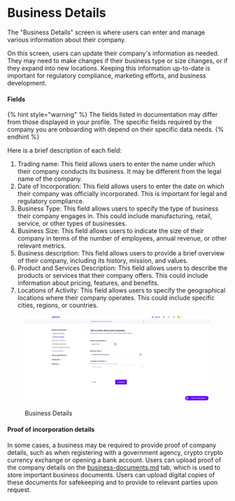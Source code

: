 # Business Details

The "Business Details" screen is where users can enter and manage various information about their company.

On this screen, users can update their company's information as needed. They may need to make changes if their business type or size changes, or if they expand into new locations. Keeping this information up-to-date is important for regulatory compliance, marketing efforts, and business development.

#### Fields

{% hint style="warning" %}
The fields listed in documentation may differ from those displayed in your profile. The specific fields required by the company you are onboarding with depend on their specific data needs.
{% endhint %}

Here is a brief description of each field:

1. Trading name: This field allows users to enter the name under which their company conducts its business. It may be different from the legal name of the company.
2. Date of Incorporation: This field allows users to enter the date on which their company was officially incorporated. This is important for legal and regulatory compliance.
3. Business Type: This field allows users to specify the type of business their company engages in. This could include manufacturing, retail, service, or other types of businesses.
4. Business Size: This field allows users to indicate the size of their company in terms of the number of employees, annual revenue, or other relevant metrics.
5. Business description: This field allows users to provide a brief overview of their company, including its history, mission, and values.
6. Product and Services Description: This field allows users to describe the products or services that their company offers. This could include information about pricing, features, and benefits.
7. Locations of Activity: This field allows users to specify the geographical locations where their company operates. This could include specific cities, regions, or countries.

<figure><img src="../../../.gitbook/assets/BusinessDetialsNW.png" alt="Business Details"><figcaption><p>Business Details</p></figcaption></figure>

#### Proof of incorporation details

In some cases, a business may be required to provide proof of company details, such as when registering with a government agency, crypto crypto currency exchange or opening a bank account. Users can upload proof of the company details on the [business-documents.md](../verification/business-documents.md "mention") tab, which is used to store important business documents. Users can upload digital copies of these documents for safekeeping and to provide to relevant parties upon request.

